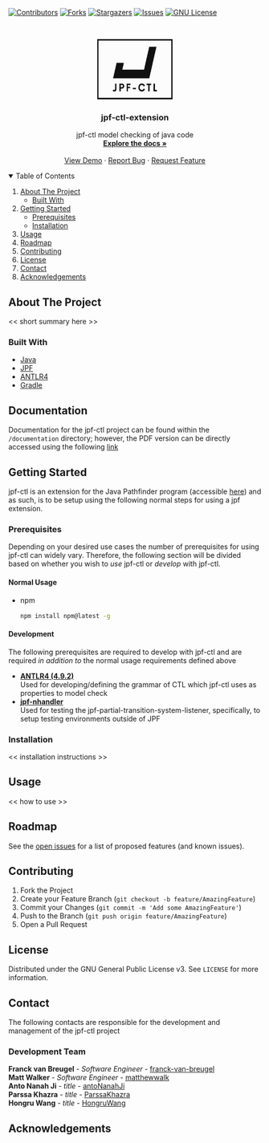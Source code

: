 [![Contributors][contributors-shield]][contributors-url]
[![Forks][forks-shield]][forks-url]
[![Stargazers][stars-shield]][stars-url]
[![Issues][issues-shield]][issues-url]
[![GNU License][license-shield]][license-url]

<!-- PROJECT LOGO -->
<br />
<p align="center">
  <a href="https://github.com/Lassonde-JPF/jpf-ctl-extension">
    <img src="resources/jpf-ctl-logo.png" alt="Logo" width="150" height="120">
  </a>

  <h3 align="center">jpf-ctl-extension</h3>

  <p align="center">
    jpf-ctl model checking of java code
    <br />
    <a href=""><strong>Explore the docs »</strong></a>
    <br />
    <br />
    <a href="">View Demo</a>
    ·
    <a href="https://github.com/Lassonde-JPF/jpf-ctl-extension/issues">Report Bug</a>
    ·
    <a href="https://github.com/Lassonde-JPF/jpf-ctl-extension/issues">Request Feature</a>
  </p>
</p>



<!-- TABLE OF CONTENTS -->
<details open="open">
  <summary>Table of Contents</summary>
  <ol>
    <li>
      <a href="#about-the-project">About The Project</a>
      <ul>
        <li><a href="#built-with">Built With</a></li>
      </ul>
    </li>
    <li>
      <a href="#getting-started">Getting Started</a>
      <ul>
        <li><a href="#prerequisites">Prerequisites</a></li>
        <li><a href="#installation">Installation</a></li>
      </ul>
    </li>
    <li><a href="#usage">Usage</a></li>
    <li><a href="#roadmap">Roadmap</a></li>
    <li><a href="#contributing">Contributing</a></li>
    <li><a href="#license">License</a></li>
    <li><a href="#contact">Contact</a></li>
    <li><a href="#acknowledgements">Acknowledgements</a></li>
  </ol>
</details>



<!-- ABOUT THE PROJECT -->
## About The Project

<< short summary here >>

### Built With

* [Java](https://www.java.com/en/)
* [JPF](https://github.com/javapathfinder)
* [ANTLR4](https://www.antlr.org/)
* [Gradle](https://gradle.org/)

## Documentation

Documentation for the jpf-ctl project can be found within the `/documentation` directory; however, the PDF version can be directly accessed using the following 
[link](/documentation/report.pdf)

<!-- GETTING STARTED -->
## Getting Started

jpf-ctl is an extension for the Java Pathfinder program (accessible [here](https://github.com/javapathfinder/jpf-core)) and as such, is to be setup using the following normal steps for using a jpf extension. 

### Prerequisites

Depending on your desired use cases the number of prerequisites for using jpf-ctl can widely vary. Therefore, the following section will be divided based on whether you wish to _use_ jpf-ctl or _develop_ with jpf-ctl.

#### Normal Usage

* npm
  ```sh
  npm install npm@latest -g
  ```

#### Development
The following prerequisites are required to develop with jpf-ctl and are required _in addition to_ the normal usage requirements defined above

* **[ANTLR4 (4.9.2)](https://github.com/antlr/antlr4/blob/master/doc/getting-started.md)** <br/>
  Used for developing/defining the grammar of CTL which jpf-ctl uses as properties to model check
* **[jpf-nhandler](https://github.com/javapathfinder/jpf-nhandler)** <br/>
  Used for testing the jpf-partial-transition-system-listener, specifically, to setup testing environments outside of JPF

### Installation

<< installation instructions >>

<!-- USAGE EXAMPLES -->
## Usage

<< how to use >>

<!-- ROADMAP -->
## Roadmap

See the [open issues](https://github.com/Lassonde-JPF/jpf-ctl-extension/issues) for a list of proposed features (and known issues).

<!-- CONTRIBUTING -->
## Contributing

1. Fork the Project
2. Create your Feature Branch (`git checkout -b feature/AmazingFeature`)
3. Commit your Changes (`git commit -m 'Add some AmazingFeature'`)
4. Push to the Branch (`git push origin feature/AmazingFeature`)
5. Open a Pull Request

<!-- LICENSE -->
## License

Distributed under the GNU General Public License v3. See `LICENSE` for more information.

<!-- CONTACT -->
## Contact
The following contacts are responsible for the development and management of the jpf-ctl project

### Development Team
**Franck van Breugel** - _Software Engineer_ - [franck-van-breugel](https://github.com/franck-van-breugel) <br/>
**Matt Walker** - _Software Engineer_ - [matthewwalk](https://github.com/matthewwalk)<br/>
**Anto Nanah Ji** - _title_ - [antoNanahJi](https://github.com/antoNanahJi)<br/>
**Parssa Khazra** - _title_ - [ParssaKhazra](https://github.com/ParssaKhazra)<br/>
**Hongru Wang** - _title_ - [HongruWang](https://github.com/HongruWang-123)<br/>

<!-- ACKNOWLEDGEMENTS -->
## Acknowledgements

<!-- MARKDOWN LINKS & IMAGES -->
<!-- https://www.markdownguide.org/basic-syntax/#reference-style-links -->
[contributors-shield]: https://img.shields.io/github/contributors/othneildrew/Best-README-Template.svg?style=for-the-badge
[contributors-url]: https://github.com/Lassonde-JPF/jpf-ctl-extension/graphs/contributors
[forks-shield]: https://img.shields.io/github/forks/othneildrew/Best-README-Template.svg?style=for-the-badge
[forks-url]: https://github.com/Lassonde-JPF/jpf-ctl-extension/network/members
[stars-shield]: https://img.shields.io/github/stars/othneildrew/Best-README-Template.svg?style=for-the-badge
[stars-url]: https://github.com/Lassonde-JPF/jpf-ctl-extension/stargazers
[issues-shield]: https://img.shields.io/github/issues/othneildrew/Best-README-Template.svg?style=for-the-badge
[issues-url]: https://github.com/Lassonde-JPF/jpf-ctl-extension/issues
[license-shield]: https://img.shields.io/github/license/othneildrew/Best-README-Template.svg?style=for-the-badge
[license-url]: https://github.com/Lassonde-JPF/jpf-ctl-extension/blob/main/LICENSE
